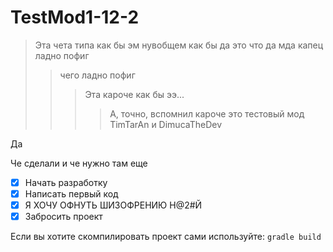 ﻿# TestMod1-12-2
>Эта чета типа как бы эм нувобщем как бы да это что да мда капец ладно пофиг
> > чего ладно пофиг
> > > Эта кароче как бы ээ...
> > > > А, точно, вспомнил кароче это тестовый мод TimTarAn и DimucaTheDev
> 
Да

Че сделали и че нужно там еще
- [X] Начать разработку
- [X] Написать первый код
- [X] Я ХОЧУ ОФНУТЬ ШИЗОФРЕНИЮ Н@2#Й
- [X] Забросить проект

Если вы хотите скомпилировать проект сами используйте:
`gradle build`
